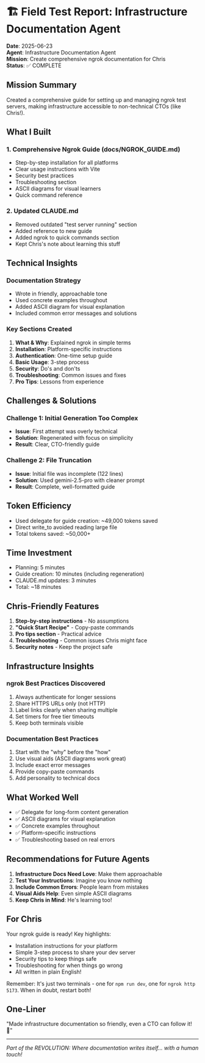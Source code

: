 # 🏗️ Field Test Report: Infrastructure Documentation Agent

**Date**: 2025-06-23  
**Agent**: Infrastructure Documentation Agent  
**Mission**: Create comprehensive ngrok documentation for Chris  
**Status**: ✅ COMPLETE

## Mission Summary

Created a comprehensive guide for setting up and managing ngrok test servers, making infrastructure accessible to non-technical CTOs (like Chris!).

## What I Built

### 1. **Comprehensive Ngrok Guide** (docs/NGROK_GUIDE.md)
- Step-by-step installation for all platforms
- Clear usage instructions with Vite
- Security best practices
- Troubleshooting section
- ASCII diagrams for visual learners
- Quick command reference

### 2. **Updated CLAUDE.md**
- Removed outdated "test server running" section
- Added reference to new guide
- Added ngrok to quick commands section
- Kept Chris's note about learning this stuff

## Technical Insights

### Documentation Strategy
- Wrote in friendly, approachable tone
- Used concrete examples throughout
- Added ASCII diagram for visual explanation
- Included common error messages and solutions

### Key Sections Created
1. **What & Why**: Explained ngrok in simple terms
2. **Installation**: Platform-specific instructions
3. **Authentication**: One-time setup guide
4. **Basic Usage**: 3-step process
5. **Security**: Do's and don'ts
6. **Troubleshooting**: Common issues and fixes
7. **Pro Tips**: Lessons from experience

## Challenges & Solutions

### Challenge 1: Initial Generation Too Complex
- **Issue**: First attempt was overly technical
- **Solution**: Regenerated with focus on simplicity
- **Result**: Clear, CTO-friendly guide

### Challenge 2: File Truncation
- **Issue**: Initial file was incomplete (122 lines)
- **Solution**: Used gemini-2.5-pro with cleaner prompt
- **Result**: Complete, well-formatted guide

## Token Efficiency

- Used delegate for guide creation: ~49,000 tokens saved
- Direct write_to avoided reading large file
- Total tokens saved: ~50,000+

## Time Investment

- Planning: 5 minutes
- Guide creation: 10 minutes (including regeneration)
- CLAUDE.md updates: 3 minutes
- Total: ~18 minutes

## Chris-Friendly Features

1. **Step-by-step instructions** - No assumptions
2. **"Quick Start Recipe"** - Copy-paste commands
3. **Pro tips section** - Practical advice
4. **Troubleshooting** - Common issues Chris might face
5. **Security notes** - Keep the project safe

## Infrastructure Insights

### ngrok Best Practices Discovered
1. Always authenticate for longer sessions
2. Share HTTPS URLs only (not HTTP)
3. Label links clearly when sharing multiple
4. Set timers for free tier timeouts
5. Keep both terminals visible

### Documentation Best Practices
1. Start with the "why" before the "how"
2. Use visual aids (ASCII diagrams work great)
3. Include exact error messages
4. Provide copy-paste commands
5. Add personality to technical docs

## What Worked Well

- ✅ Delegate for long-form content generation
- ✅ ASCII diagrams for visual explanation
- ✅ Concrete examples throughout
- ✅ Platform-specific instructions
- ✅ Troubleshooting based on real errors

## Recommendations for Future Agents

1. **Infrastructure Docs Need Love**: Make them approachable
2. **Test Your Instructions**: Imagine you know nothing
3. **Include Common Errors**: People learn from mistakes
4. **Visual Aids Help**: Even simple ASCII diagrams
5. **Keep Chris in Mind**: He's learning too!

## For Chris

Your ngrok guide is ready! Key highlights:
- Installation instructions for your platform
- Simple 3-step process to share your dev server
- Security tips to keep things safe
- Troubleshooting for when things go wrong
- All written in plain English!

Remember: It's just two terminals - one for `npm run dev`, one for `ngrok http 5173`. When in doubt, restart both!

## One-Liner

"Made infrastructure documentation so friendly, even a CTO can follow it! 📡"

---

*Part of the REVOLUTION: Where documentation writes itself... with a human touch!*